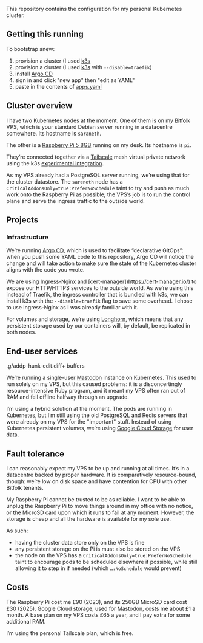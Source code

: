 This repository contains the configuration for my personal Kubernetes cluster.

## Getting this running
To bootstrap anew:
1. provision a cluster (I used [k3s](https://k3s.io/)
1. provision a cluster (I used [k3s](https://k3s.io/) with `--disable=traefik`)
2. install [Argo CD](https://argo-cd.readthedocs.io/en/stable/getting_started/)
3. sign in and click "new app" then "edit as YAML"
4. paste in the contents of [apps.yaml](apps/apps.yaml)

## Cluster overview

I have two Kubernetes nodes at the moment.
One of them is on my [Bitfolk](https://bitfolk.com) VPS, which is your standard
Debian server running in a datacentre somewhere. Its hostname is `saraneth`.

The other is a [Raspberry Pi 5 8GB](https://www.raspberrypi.com/products/raspberry-pi-5/)
running on my desk. Its hostname is `pi`.

They&rsquo;re connected together via a [Tailscale](https://tailscale.com) mesh
virtual private network using the k3s [experimental integration](https://docs.k3s.io/networking/distributed-multicloud#integration-with-the-tailscale-vpn-provider-experimental).

As my VPS already had a PostgreSQL server running, we&rsquo;re using that for
the cluster datastore. The `sareneth` node has a
`CriticalAddonsOnly=true:PreferNoSchedule` taint to try and push as much work
onto the Raspberry Pi as possible; the VPS&rsquo;s job is to run the control plane
and serve the ingress traffic to the outside world.

## Projects

### Infrastructure

We&rsquo;re running [Argo CD](https://argo-cd.readthedocs.io/en/stable/),
which is used to facilitate &ldquo;declarative GitOps&rdquo;: when you push
some YAML code to this repository, Argo CD will notice the change and will take
action to make sure the state of the Kubernetes cluster aligns with the code
you wrote.

We are using [Ingress-Nginx](https://kubernetes.github.io/ingress-nginx/) and
[cert-manager])https://cert-manager.io/) to expose our HTTP/HTTPS services to
the outside world. As we&rsquo;re using this instead of Traefik, the ingress
controller that is bundled with k3s, we can install k3s with the
`--disable=traefik` flag to save some overhead. I chose to use Ingress-Nginx as
I was already familiar with it.

For volumes and storage, we&rsquo;re using [Longhorn](https://longhorn.io/),
which means that any persistent storage used by our containers will, by default,
be replicated in both nodes.

## End-user services
.g/addp-hunk-edit.diff+                                                                                   buffers

We&rsquo;re running a single-user [Mastodon](https://joinmastodon.org/) instance on
Kubernetes. This used to run solely on my VPS, but this caused problems: it is
a disconcertingly resource-intensive Ruby program, and it meant my VPS often
ran out of RAM and fell offline halfway through an upgrade.

I&rsquo;m using a hybrid solution at the moment. The pods are running in Kubernetes,
but I&rsquo;m still using the old PostgreSQL and Redis servers that were already on
my VPS for the "important" stuff. Instead of using Kubernetes persistent volumes,
we&rsquo;re using [Google Cloud Storage](https://cloud.google.com/storage) for
user data.

## Fault tolerance

I can reasonably expect my VPS to be up and running at all times.
It&rsquo;s in a datacentre backed by proper hardware.
It is comparatively resource-bound, though: we&rsquo;re low on disk space and have
contention for CPU with other Bitfolk tenants.

My Raspberry Pi cannot be trusted to be as reliable.
I want to be able to unplug the Raspberry Pi to move things around in my office
with no notice, or the MicroSD card upon which it runs to fail at any moment.
However, the storage is cheap and all the hardware is available for my sole use.

As such:
* having the cluster data store only on the VPS is fine
* any persistent storage on the Pi is must also be stored on the VPS
* the node on the VPS has a `CriticalAddonsOnly=true:PreferNoSchedule` taint to
  encourage pods to be scheduled elsewhere if possible, while still allowing it
  to step in if needed (which `…:NoSchedule` would prevent)


## Costs

The Raspberry Pi cost me £90 (2023), and its 256GB MicroSD card cost £30 (2025).
Google Cloud storage, used for Mastodon,  costs me about £1 a month.
A base plan on my VPS costs £65 a year, and I pay extra for some additional RAM.

I&rsquo;m using the personal Tailscale plan, which is free.
